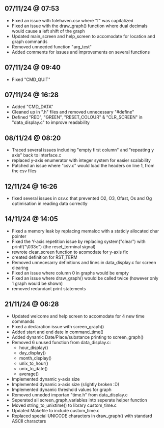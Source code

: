07/11/24 @ 07:53
--------------------
- Fixed an issue with folehaven.csv where "f" was capitalized
- Fixed an issue with the draw_graph() function where dual decimals would cause a left shift of the graph
- Updated main_screen and help_screen to accomodate for location and graph commands
- Removed unneeded function "arg_test"
- Added comments for issues and improvements on several functions

07/11/24 @ 09:40
--------------------
- Fixed "CMD_QUIT"

07/11/24 @ 16:28
--------------------
- Added "CMD_DATA"
- Cleaned up in ".h" files and removed unnecessary "#define"
- Defined "RED", "GREEN", "RESET_COLOUR" & "CLR_SCREEN" in "data_display.c" to improve readability

08/11/24 @ 08:20
--------------------
- Traced several issues including "empty first column" and "repeating y axis" back to interface.c
- replaced y-axis enumerator with integer system for easier scalability
- Patched an issue where "csv.c" would load the headers on line 1, from the csv files

12/11/24 @ 16:26
--------------------
- fixed several issues in csv.c that prevented O2, O3, Ofast, Os and Og optimisation in reading data correctly

14/11/24 @ 14:05
-------------------
- Fixed a memory leak by replacing memaloc with a staticly allocated char pointer
- Fixed the Y-axis repetition issue by replacing system("clear") with printf("\033c") (the reset_terminal signal)
- rewrote clear_screen function to acomodate for y-axis fix
- created definition for RST_TERM
- Removed unnecesarry definitions and lines in data_display.c for screen clearing
- Fixed an issue where column 0 in graphs would be empty
- Fixed an issue where draw_graph() would be called twice (however only 1 graph would be shown)
- removed redundant print statements

21/11/24 @ 06:28
-------------------
- Updated welcome and help screen to accomodate for 4 new time commands
- Fixed a declaration issue with screen_graph()
- Added start and end date in command_time()
- Added dynamic Date/Place/substance printing to screen_graph()
- Removed 6 unused function from data_display.c:
  - hour_display()
  - day_display()
  - month_display()
  - unix_to_hour()
  - unix_to_date()
  - average()
- Implemented dynamic y-axis size
- Implemented dynamic x-axis size (slightly broken :D)
- Implemented dynamic threshold values for graph
- Removed unneded importan "time.h" from data_display.c
- Seperated all screen_graph_variables into seperate helper function
- Moved string_to_unixtime() to library custom_time.c
- Updated Makefile to include custom_time.c
- Replaced special UNICODE characters in draw_graph() with standard ASCII characters
